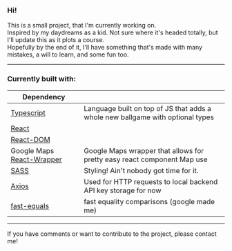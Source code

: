### Hi!

This is a small project, that I'm currently working on. <br>
Inspired by my daydreams as a kid. Not sure where it's headed totally, but I'll update this as it plots a course. <br>
Hopefully by the end of it, I'll have something that's made with many mistakes, a will to learn, and some fun too.  <br>


---

### Currently built with:

| Dependency       	|                                                                               	|
|------------------	|--------------------------------------------------------------------------------	|
| [Typescript](https://www.npmjs.com/package/typescript)       	| Language built on top of JS that adds a whole new ballgame with optional types 	|
| [React](https://www.npmjs.com/package/react)|                                         	|
| [React-DOM](https://www.npmjs.com/package/react-dom)       	|                                 	|
| Google Maps [React-Wrapper](https://www.npmjs.com/package/@googlemaps/react-wrapper) 	| Google Maps wrapper that allows for pretty easy react component Map use        	|
| [SASS](https://www.npmjs.com/package/sass)             	| Styling! Ain't nobody got time for it.                                         	|
| [Axios](https://www.npmjs.com/package/axios)            	| Used for HTTP requests to local backend API key storage for now                	|
| [fast-equals](https://www.npmjs.com/package/fast-equals)      	| fast equality comparisons (google made me)                                     	|
---

If you have comments or want to contribute to the project, please contact me!
